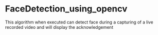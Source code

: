 # FaceDetection_using_opencv
This algorithm when executed can detect face during a capturing of a live recorded video and will display the acknowledgement

